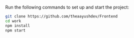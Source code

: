 Run the following commands to set up and start the project:  
```bash
git clone https://github.com/theaayushdev/Frontend
cd work
npm install
npm start
